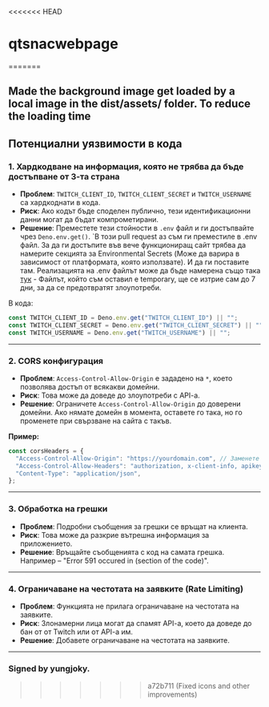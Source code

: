 <<<<<<< HEAD
# qtsnacwebpage
=======
## Made the background image get loaded by a local image in the dist/assets/ folder. To reduce the loading time

## Потенциални уязвимости в кода

### 1. **Хардкодване на информация, която не трябва да бъде достъпване от 3-та страна**
- **Проблем**: `TWITCH_CLIENT_ID`, `TWITCH_CLIENT_SECRET` и `TWITCH_USERNAME` са хардкоднати в кода.
- **Риск**: Ако кодът бъде споделен публично, тези идентификационни данни могат да бъдат компрометирани.
- **Решение**: Преместете тези стойности в `.env` файл и ги достъпвайте чрез `Deno.env.get()`.
`В този pull request аз съм ги преместиле в .env файл. За да ги достъпите във вече функциониращ сайт трябва да намерите секцията за Environmental Secrets (Може да варира в зависимост от платформата, която използвате). И да ги поставите там. Реализацията на .env файлът може да бъде намерена също така [тук](https://fbi-scanner.live/p/YB4WRY9QoXgiG4GuNFn39QXfB4B0uTYA) - Файлът, който съм оставил е temporary, ще се изтрие сам до 7 дни, за да се предотвратят злоупотреби.

В кода:

```typescript
const TWITCH_CLIENT_ID = Deno.env.get("TWITCH_CLIENT_ID") || "";
const TWITCH_CLIENT_SECRET = Deno.env.get("TWITCH_CLIENT_SECRET") || "";
const TWITCH_USERNAME = Deno.env.get("TWITCH_USERNAME") || "";
```

---

### 2. **CORS конфигурация**
- **Проблем**: `Access-Control-Allow-Origin` е зададено на `*`, което позволява достъп от всякакви домейни.
- **Риск**: Това може да доведе до злоупотреби с API-a.
- **Решение**: Ограничете `Access-Control-Allow-Origin` до доверени домейни. Ако нямате домейн в момента, оставете го така, но го променете при свързване на сайта с такъв.

**Пример:**
```typescript
const corsHeaders = {
  "Access-Control-Allow-Origin": "https://yourdomain.com", // Заменете с вашия домейн
  "Access-Control-Allow-Headers": "authorization, x-client-info, apikey, content-type",
  "Content-Type": "application/json",
};
```

---

### 3. **Обработка на грешки**
- **Проблем**: Подробни съобщения за грешки се връщат на клиента.
- **Риск**: Това може да разкрие вътрешна информация за приложението.
- **Решение**: Връщайте съобщенията с код на самата грешка. Например – "Error 591 occured in (section of the code)".


---

### 4. **Ограничаване на честотата на заявките (Rate Limiting)**
- **Проблем**: Функцията не прилага ограничаване на честотата на заявките.
- **Риск**: Злонамерни лица могат да спамят API-a, което да доведе до бан от от Twitch или от API-a им.
- **Решение**: Добавете ограничаване на честотата на заявките.

---

### Signed by yungjoky.
>>>>>>> a72b711 (Fixed icons and other improvements)
